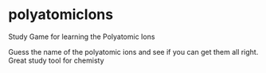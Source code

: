 # polyatomicIons
Study Game for learning the Polyatomic Ions

Guess the name of the polyatomic ions and see if you can get them all right.
Great study tool for chemisty